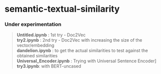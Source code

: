 # semantic-textual-similarity
### Under experimentation

>**Untitled.ipynb** : 1st try - Doc2Vec </br>
**try2.ipynb** : 2nd try - Doc2Vec with increasing the size of the vector/embedding  </br>
**dandelion.ipynb** : to get the actual similarities to test against the obtained similarities </br>
**Universal_Encoder.ipynb**	: Trying with Universal Sentence Encoder]
**try3.ipynb**: with BERT-uncased
